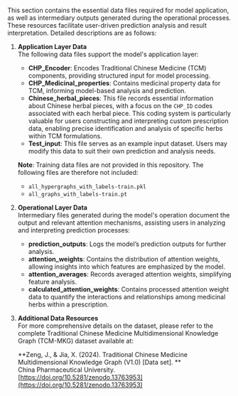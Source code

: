 This section contains the essential data files required for model application, as well as intermediary outputs generated during the operational processes. These resources facilitate user-driven prediction analysis and result interpretation. Detailed descriptions are as follows:

1. **Application Layer Data**  
   The following data files support the model's application layer:

   - **CHP_Encoder**: Encodes Traditional Chinese Medicine (TCM) components, providing structured input for model processing.
   - **CHP_Medicinal_properties**: Contains medicinal property data for TCM, informing model-based analysis and prediction.
   - **Chinese_herbal_pieces**: This file records essential information about Chinese herbal pieces, with a focus on the `CHP_ID` codes associated with each herbal piece. This coding system is particularly valuable for users constructing and interpreting custom prescription data, enabling precise identification and analysis of specific herbs within TCM formulations.
   - **Test_input**: This file serves as an example input dataset. Users may modify this data to suit their own prediction and analysis needs.

   **Note**: Training data files are not provided in this repository. The following files are therefore not included:
   - `all_hypergraphs_with_labels-train.pkl`
   - `all_graphs_with_labels-train.pt`

2. **Operational Layer Data**  
   Intermediary files generated during the model's operation document the output and relevant attention mechanisms, assisting users in analyzing and interpreting prediction processes:

   - **prediction_outputs**: Logs the model’s prediction outputs for further analysis.
   - **attention_weights**: Contains the distribution of attention weights, allowing insights into which features are emphasized by the model.
   - **attention_averages**: Records averaged attention weights, simplifying feature analysis.
   - **calculated_attention_weights**: Contains processed attention weight data to quantify the interactions and relationships among medicinal herbs within a prescription.

3. **Additional Data Resources**  
   For more comprehensive details on the dataset, please refer to the complete Traditional Chinese Medicine Multidimensional Knowledge Graph (TCM-MKG) dataset available at:

   **Zeng, J., & Jia, X. (2024). Traditional Chinese Medicine Multidimensional Knowledge Graph (V1.0) [Data set]. **  
   China Pharmaceutical University.  
   [https://doi.org/10.5281/zenodo.13763953](https://doi.org/10.5281/zenodo.13763953)

